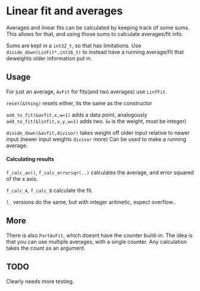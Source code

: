 # Linear fit and averages
Averages and linear fits can be calculated by keeping track of some sums.
This allows for that, and using those sums to calculate averages/fit info.

Sums are kept in a `int32_t`, so that has limitations. Use
`divide_down(LinFit*,int16_t)` to instead have a running average/fit that
deweights older information put in.

## Usage
For just an average, `AvFit` for fits(and two averages) use `LinfFit`.

`reset(&thing)` resets either, its the same as the constructor

`add_to_fit(&avfit,x,w=1)` adds a data point, analogously `add_to_fit(&linfit,x,y,w=1)` 
adds two. (`w` is the weight, must be integer)

`divide_down(&avfit,divisor)` takes weight off older input relative to newer
input.(newer input weights `divisor` more) Can be used to make a running average.

#### Calculating results

`f_calc_av()`, `f_calc_errorsqr(..)` calculates the average, and error
squared of the x axis. 

`f_calc_A`, `f_calc_B` calculate the fit.

`l_` versions do the same, but with integer aritmetic, expect overflow..

## More
There is also `PartAvFit`, which doesnt have the counter build-in. The idea is
that you can use multiple averages, with a single counter. Any calculation takes
the count as an argument.

## TODO
Clearly needs more testing.
